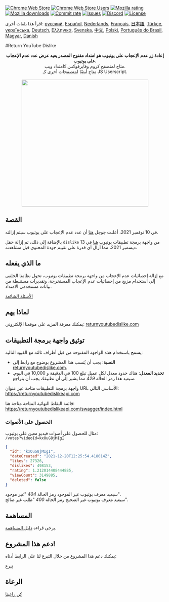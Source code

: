 [![Chrome Web Store](https://img.shields.io/chrome-web-store/stars/gebbhagfogifgggkldgodflihgfeippi?label=Chrome%20Rating&style=flat&logo=google)](https://chromewebstore.google.com/detail/return-youtube-dislike/gebbhagfogifgggkldgodflihgfeippi)
[![Chrome Web Store Users](https://img.shields.io/chrome-web-store/users/gebbhagfogifgggkldgodflihgfeippi?label=Chrome%20Users&style=flat&logo=google)](https://chromewebstore.google.com/detail/return-youtube-dislike/gebbhagfogifgggkldgodflihgfeippi)
[![Mozilla rating](https://img.shields.io/amo/stars/return-youtube-dislikes?label=Firefox%20Rating&style=flat&logo=firefox)](https://addons.mozilla.org/en-US/firefox/addon/return-youtube-dislikes/)
[![Mozilla downloads](https://img.shields.io/amo/users/return-youtube-dislikes?label=Firefox%20Users&style=flat&logo=firefox)](https://addons.mozilla.org/en-US/firefox/addon/return-youtube-dislikes/)
[![Commit rate](https://img.shields.io/github/commit-activity/m/Anarios/return-youtube-dislike?label=Commits&style=flat)](https://github.com/Anarios/return-youtube-dislike/commits/main)
[![Issues](https://img.shields.io/github/issues/Anarios/return-youtube-dislike?style=flat&label=Issues)](https://github.com/Anarios/return-youtube-dislike/issues)
[![Discord](https://img.shields.io/discord/909435648170160229?label=Discord&style=flat&logo=discord)](https://discord.gg/UMxyMmCgfF)
[![License](https://img.shields.io/badge/License-GPLv3-blue.svg?style=flat)](https://github.com/Anarios/return-youtube-dislike/blob/main/LICENSE)

اقرأ هذا بلغات أخرى: [русский](READMEru.md), [Español](READMEes.md), [Nederlands](READMEnl.md), [Français](READMEfr.md), [日本語](READMEja.md), [Türkçe](READMEtr.md), [українська](READMEuk.md), [Deutsch](READMEde.md), [Ελληνικά](READMEgr.md), [Svenska](READMEsv.md), [中文](READMEcn.md), [Polski](READMEpl.md), [Português do Brasil](READMEpt_BR.md), [Magyar](READMEhu.md), [Danish](READMEda.md)

#Return YouTube Dislike
<p align="center">
  <b>إعادة زر عدم الإعجاب على يوتيوب هو امتداد مفتوح المصدر يعيد عرض عدد عدم الإعجاب على يوتيوب.</b><br>
  متاح لمتصفح كروم وفايرفوكس كامتداد ويب.<br>
  متاح أيضًا لمتصفحات أخرى كـ JS Userscript.<br><br>
  <img width="400px" src="https://user-images.githubusercontent.com/18729296/141743755-2be73297-250e-4cd1-ac93-8978c5a39d10.png"/>
</p>

## القصة

في 10 نوفمبر 2021، أعلنت جوجل [هنا](https://blog.youtube/news-and-events/update-to-youtube/) أن عدد عدم الإعجاب على يوتيوب سيتم إزالته.

بالإضافة إلى ذلك، تم إزالة حقل `dislike` من واجهة برمجة تطبيقات يوتيوب [هنا](https://support.google.com/youtube/thread/134791097/update-to-youtube-dislike-counts) في 13 ديسمبر 2021، مما أزال أي قدرة على تقييم جودة المحتوى قبل مشاهدته.

## ما الذي يفعله

مع إزالة إحصائيات عدم الإعجاب من واجهة برمجة تطبيقات يوتيوب، تحول نظامنا الخلفي إلى استخدام مزيج من إحصائيات عدم الإعجاب المستخرجة، وتقديرات مستنبطة من بيانات مستخدمي الامتداد.

[الأسئلة الشائعة](https://github.com/Anarios/return-youtube-dislike/blob/main/Docs/FAQ.md)

## لماذا يهم

يمكنك معرفة المزيد على موقعنا الإلكتروني: [returnyoutubedislike.com](https://www.returnyoutubedislike.com/)

## توثيق واجهة برمجة التطبيقات

يسمح باستخدام هذه الواجهة المفتوحة من قبل أطراف ثالثة مع القيود التالية:

- **النسبة**: يجب أن يُنسب هذا المشروع بوضوح مع رابط إلى [returnyoutubedislike.com](https://returnyoutubedislike.com/).
- **تحديد المعدل**: هناك حدود معدل لكل عميل تبلغ 100 في الدقيقة و 10,000 في اليوم. سيعيد هذا رمز الحالة _429_ مما يشير إلى أن تطبيقك يجب أن يتراجع.

واجهة برمجة التطبيقات متاحة عبر عنوان URL الأساسي التالي:  
https://returnyoutubedislikeapi.com

قائمة النقاط النهائية المتاحة متاحة هنا:  
https://returnyoutubedislikeapi.com/swagger/index.html

### الحصول على الأصوات

مثال للحصول على أصوات فيديو معين على يوتيوب:  
`/votes?videoId=kxOuG8jMIgI`

```json
{
  "id": "kxOuG8jMIgI",
  "dateCreated": "2021-12-20T12:25:54.418014Z",
  "likes": 27326,
  "dislikes": 498153,
  "rating": 1.212014408444885,
  "viewCount": 3149885,
  "deleted": false
}
```

سيعيد معرف يوتيوب غير الموجود رمز الحالة _404_ "غير موجود".  
سيعيد معرف يوتيوب غير الصحيح رمز الحالة _400_ "طلب غير صالح".

<!---
## توثيق واجهة برمجة التطبيقات

يمكنك عرض جميع الوثائق على موقعنا الإلكتروني.
[https://returnyoutubedislike.com/documentation/](https://returnyoutubedislike.com/documentation/) -->

## المساهمة

يرجى قراءة [دليل المساهمة](https://github.com/Anarios/return-youtube-dislike/blob/main/CONTRIBUTING.md).

## دعم هذا المشروع!

يمكنك دعم هذا المشروع من خلال التبرع لنا على الرابط أدناه:

[تبرع](https://returnyoutubedislike.com/donate)

## الرعاة

[كن راعينا](https://www.patreon.com/join/returnyoutubedislike/checkout?rid=8008601)
